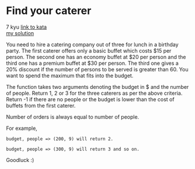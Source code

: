 # Find your caterer
7 kyu
[link to kata](https://www.codewars.com/kata/6402205dca1e64004b22b8de/train/javascript)
<br>
[my solution](./kata.js)

You need to hire a catering company out of three for lunch in a birthday party. The first caterer offers only a basic buffet which costs $15 per person. The second one has an economy buffet at $20 per person and the third one has a premium buffet at $30 per person. The third one gives a 20% discount if the number of persons to be served is greater than 60. You want to spend the maximum that fits into the budget.

The function takes two arguments denoting the budget in $ and the number of people. Return 1, 2 or 3 for the three caterers as per the above criteria. Return -1 if there are no people or the budget is lower than the cost of buffets from the first caterer.

Number of orders is always equal to number of people.

For example,

```
budget, people => (200, 9) will return 2.

budget, people => (300, 9) will return 3 and so on.
```
Goodluck :)